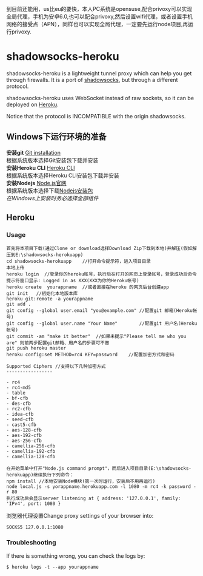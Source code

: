 到目前还能用，us比eu的要快，本人PC系统是opensuse,配合privoxy可以实现全局代理，手机为安卓6.0,也可以配合privoxy,然后设置wifi代理，或者设置手机网络的接受点（APN），同样也可以实现全局代理，一定要先运行node项目,再运行privoxy.

shadowsocks-heroku
==================

shadowsocks-heroku is a lightweight tunnel proxy which can help you get through firewalls. It is a port of [shadowsocks](https://github.com/clowwindy/shadowsocks), but through a different protocol.

shadowsocks-heroku uses WebSocket instead of raw sockets, so it can be deployed on [Heroku](https://www.heroku.com/).

Notice that the protocol is INCOMPATIBLE with the origin shadowsocks.

## Windows下运行环境的准备
**安装git** [Git installation](https://git-scm.com/book/en/v2/Getting-Started-Installing-Git)  
  根据系统版本选择Git安装包下载并安装  
**安装Heroku CLI** [Heroku CLI](https://devcenter.heroku.com/articles/heroku-cli)  
  根据系统版本选择Heroku CLI安装包下载并安装  
**安装Nodejs**  [Node.js官网](https://nodejs.org/)  
  根据系统版本选择下载[Nodejs安装包](https://nodejs.org/en/download/)  
	*在Windows上安装时务必选择全部组件*  
	

Heroku
------

### Usage

```
首先将本项目下载(通过Clone or download选择Download Zip下载到本地)并解压(假如解压到E:\shadowsocks-herokuapp)
cd shadowsocks-herokuapp    //打开命令提示符，进入项目目录
本地上传
heroku login  //登录你的heroku账号，执行后在打开的网页上登录帐号，登录成功后命令提示符窗口显示: Logged in as XXX(XXX为你的Heroku帐号)  
heroku create  yourappname  //或者直接在heroku 的网页后台创建app
git init   //初始化本地版本库
heroku git:remote -a yourappname
git add .
git config --global user.email "you@example.com" //配置git 邮箱(Heroku帐号)
git config --global user.name "Your Name"        //配置git 用户名(Heroku帐号)
git commit -am "make it better"  //如果未提示"Please tell me who you are" 则前两步配置git邮箱、用户名的步骤可不做
git push heroku master
heroku config:set METHOD=rc4 KEY=password    //配置加密方式和密码

Supported Ciphers //支持以下几种加密方式
-----------------

- rc4
- rc4-md5
- table
- bf-cfb
- des-cfb
- rc2-cfb
- idea-cfb
- seed-cfb
- cast5-cfb
- aes-128-cfb
- aes-192-cfb
- aes-256-cfb
- camellia-256-cfb
- camellia-192-cfb
- camellia-128-cfb

在开始菜单中打开"Node.js command prompt"，而后进入项目目录(E:\shadowsocks-herokuapp)继续执行下列命令：
npm install //本地安装Node模块(第一次时运行，安装后不用再运行)
node local.js -s yorappname.herokuapp.com -l 1080 -m rc4 -k password -r 80
执行成功后会显示server listening at { address: '127.0.0.1', family: 'IPv4', port: 1080 }
```

浏览器代理设置Change proxy settings of your browser into:

```
SOCKS5 127.0.0.1:1080
```

### Troubleshooting

If there is something wrong, you can check the logs by:

```
$ heroku logs -t --app yourappname
```

